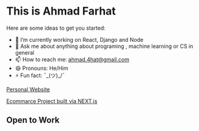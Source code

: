 # This is Ahmad Farhat



Here are some ideas to get you started:

- 🔭 I’m currently working on React, Django and Node
- 💬 Ask me about anything about programing , machine learning or CS in general 
- 📫 How to reach me: ahmad.4hat@gmail.com
- 😄 Pronouns: He/Him
- ⚡ Fun fact: ¯\_(ツ)_/¯  

[Personal Website]([https://farhat.dev/](https://ahmad4hat.netlify.app/))

[Ecommarce Project built via NEXT.js](https://next-ecommerce-kappa-sage.vercel.app/)

## Open to Work 

